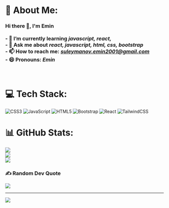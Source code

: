 

<!--
**suleymanovemin/suleymanovemin** is a ✨ _special_ ✨ repository because its `README.md` (this file) appears on your GitHub profile.

Here are some ideas to get you started:

- 🔭 I’m currently working on ...
- 🌱 I’m currently learning ...
- 👯 I’m looking to collaborate on ...
- 🤔 I’m looking for help with ...
- 💬 Ask me about ...
- 📫 How to reach me: ...
- 😄 Pronouns: ...
- ⚡ Fun fact: ...
-->

# 💫 About Me:
### Hi there 👋, I'm Emin<br><br>- 🌱 I’m currently learning *javascript, react,*<br>- 💬 Ask me about *react, javascript, html, css, bootstrap*<br>- 📫 How to reach me: *suleymanov.emin2001@gmail.com*<br>- 😄 Pronouns: *Emin*<br><br><br>

# 💻 Tech Stack:
![CSS3](https://img.shields.io/badge/css3-%231572B6.svg?style=for-the-badge&logo=css3&logoColor=white) ![JavaScript](https://img.shields.io/badge/javascript-%23323330.svg?style=for-the-badge&logo=javascript&logoColor=%23F7DF1E) ![HTML5](https://img.shields.io/badge/html5-%23E34F26.svg?style=for-the-badge&logo=html5&logoColor=white) ![Bootstrap](https://img.shields.io/badge/bootstrap-%23563D7C.svg?style=for-the-badge&logo=bootstrap&logoColor=white) ![React](https://img.shields.io/badge/react-%2320232a.svg?style=for-the-badge&logo=react&logoColor=%2361DAFB) ![TailwindCSS](https://img.shields.io/badge/tailwindcss-%2338B2AC.svg?style=for-the-badge&logo=tailwind-css&logoColor=white)
# 📊 GitHub Stats:
![](https://github-readme-stats.vercel.app/api?username=suleymanovemin&theme=dark&hide_border=false&include_all_commits=true&count_private=false)<br/>
![](https://github-readme-streak-stats.herokuapp.com/?user=suleymanovemin&theme=dark&hide_border=false)<br/>
![](https://github-readme-stats.vercel.app/api/top-langs/?username=suleymanovemin&theme=dark&hide_border=false&include_all_commits=true&count_private=false&layout=compact)

### ✍️ Random Dev Quote
![](https://quotes-github-readme.vercel.app/api?type=horizontal&theme=merko)

---
[![](https://visitcount.itsvg.in/api?id=suleymanovemin&icon=0&color=0)](https://visitcount.itsvg.in)

<!-- Proudly created with GPRM ( https://gprm.itsvg.in ) -->
